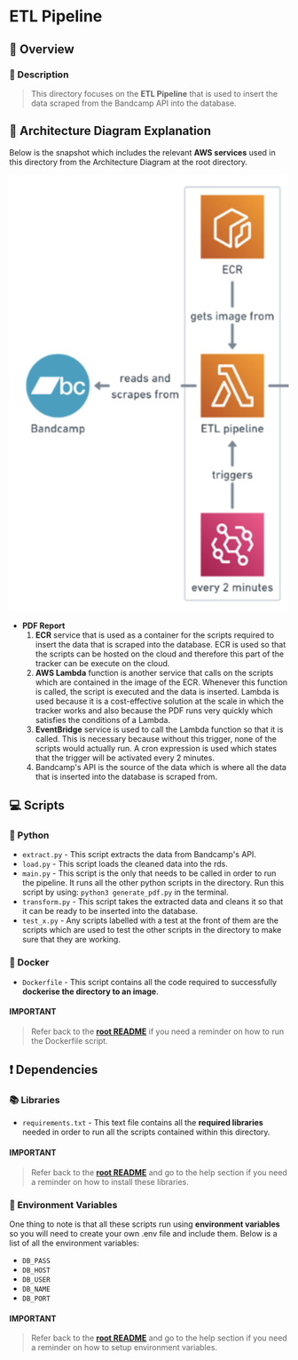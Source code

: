 # ETL Pipeline



## 🔎 Overview

### 📝 Description
> This directory focuses on the **ETL Pipeline** that is used to insert the data scraped from the Bandcamp API into the database.


## 📐 Architecture Diagram Explanation
Below is the snapshot which includes the relevant **AWS services** used in this directory from the Architecture Diagram at the root directory.

<img src="./ad.png" alt="ERD" width="800"/>

- **PDF Report**
  1. **ECR** service that is used as a container for the scripts required to insert the data that is scraped into the database. ECR is used so that the scripts can be hosted on the cloud and therefore this part of the tracker can be execute on the cloud.
  2. **AWS Lambda** function is another service that calls on the scripts which are contained in the image of the ECR. Whenever this function is called, the script is executed and the data is inserted. Lambda is used because it is a cost-effective solution at the scale in which the tracker works and also because the PDF runs very quickly which satisfies the conditions of a Lambda. 
  3. **EventBridge** service is used to call the Lambda function so that it is called. This is necessary because without this trigger, none of the scripts would actually run. A cron expression is used which states that the trigger will be activated every 2 minutes.
  4. Bandcamp's API is the source of the data which is where all the data that is inserted into the database is scraped from.


## 💻 Scripts

### 🐍 Python
- `extract.py` - This script extracts the data from Bandcamp's API.
- `load.py` - This script loads the cleaned data into the rds. 
- `main.py` - This script is the only that needs to be called in order to run the pipeline. It runs all the other python scripts in the directory. Run this script by using: `python3 generate_pdf.py` in the terminal.
- `transform.py` - This script takes the extracted data and cleans it so that it can be ready to be inserted into the database.
- `test_x.py` - Any scripts labelled with a test at the front of them are the scripts which are used to test the other scripts in the directory to make sure that they are working.

### 🐳 Docker
- `Dockerfile` - This script contains all the code required to successfully **dockerise the directory to an image**.

#### **IMPORTANT**
 >Refer back to the [**root README**](../README.md) if you need a reminder on how to run the Dockerfile script. 


## ❗️ Dependencies

### 📚 Libraries
- `requirements.txt` - This text file contains all the **required libraries** needed in order to run all the scripts contained within this directory.

#### **IMPORTANT**
 >Refer back to the [**root README**](../README.md) and go to the help section if you need a reminder on how to install these libraries.

### 🧪 Environment Variables
One thing to note is that all these scripts run using **environment variables** so you will need to create your own .env file and include them. Below is a list of all the environment variables:

- `DB_PASS`
- `DB_HOST`
- `DB_USER`
- `DB_NAME`
- `DB_PORT`

#### **IMPORTANT**
 >Refer back to the [**root README**](../README.md) and go to the help section if you need a reminder on how to setup environment variables.